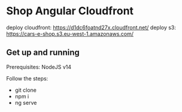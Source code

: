 # Shop Angular Cloudfront

deploy cloudfront: https://d1dc6foatnd27x.cloudfront.net/
deploy s3: https://cars-e-shop.s3.eu-west-1.amazonaws.com/

## Get up and running

Prerequisites: NodeJS v14

Follow the steps:

- git clone
- npm i
- ng serve

